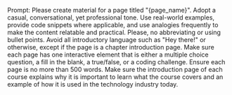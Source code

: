 Prompt: Please create material for a page titled "{page_name}". Adopt a casual, conversational, yet professional tone. Use real-world examples, provide code snippets where applicable, and use analogies frequently to make the content relatable and practical. Please, no abbreviating or using bullet points. Avoid all introductory language such as "Hey there!" or otherwise, except if the page is a chapter introduction page. Make sure each page has one interactive element that is either a multiple choice question, a fill in the blank, a true/false, or a coding challenge. Ensure each page is no more than 500 words. Make sure the introduction page of each course explains why it is important to learn what the course covers and an example of how it is used in the technology industry today.